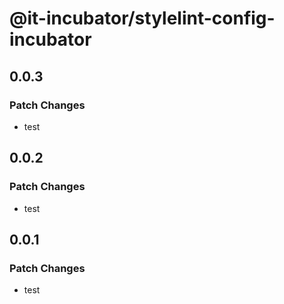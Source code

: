 # @it-incubator/stylelint-config-incubator

## 0.0.3
### Patch Changes

- test

## 0.0.2
### Patch Changes

- test

## 0.0.1
### Patch Changes

- test
